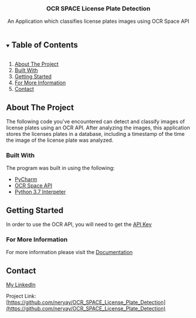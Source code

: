 <!-- PROJECT LOGO -->
<br />

  <h3 align="center">OCR SPACE License Plate Detection</h3>

  <p align="center">
    An Application which classifies license plates images using OCR Space API
    <br />
  </p>
</p>



<!-- TABLE OF CONTENTS -->
<details open="open">
  <summary><h2 style="display: inline-block">Table of Contents</h2></summary>
  <ol>
    <li><a href="#about-the-project">About The Project</a></li>
    <li><a href="#built-with">Built With</a></li>
    <li><a href="#getting-started">Getting Started</a></li>
    <li><a href="#for-more-information">For More Information</a></li>
    <li><a href="#contact">Contact</a></li>
  </ol>
</details>



<!-- ABOUT THE PROJECT -->
## About The Project
The following code you've encountered can detect 
and classify images of license plates using an OCR API.
After analyzing the images, this application stores the licenses plates in a database, 
including a timestamp of the time the image of the license plate was analyzed.



### Built With
The program was built in using the following:
* [PyCharm](https://www.jetbrains.com/pycharm/)
* [OCR Space API](https://ocr.space/ocrapi)
* [Python 3.7 Interpeter](https://www.python.org/downloads/windows/)



<!-- GETTING STARTED -->
## Getting Started

In order to use the OCR API, you will need to get the [API Key](https://us11.list-manage.com/subscribe?u=ce17e59f5b68a2fd3542801fd&id=252aee70a1)

### For More Information
For more information please visit the [Documentation]()




<!-- CONTACT -->
## Contact

[My LinkedIn](https://www.linkedin.com/in/nerya-yekutiel-78359a169/)

Project Link: [https://github.com/neryay/OCR_SPACE_License_Plate_Detection](https://github.com/neryay/OCR_SPACE_License_Plate_Detection)
